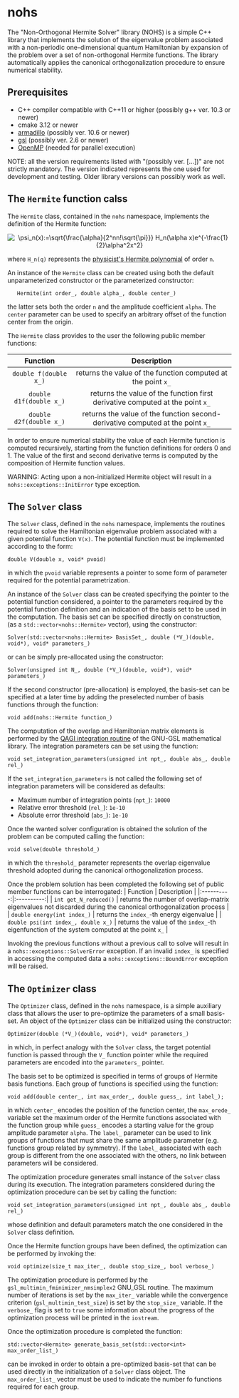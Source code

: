 # nohs
The "Non-Orthogonal Hermite Solver" library (NOHS) is a simple C++ library that implements the solution of the eigenvalue problem associated with a non-periodic one-dimensional quantum Hamiltonian by expansion of the problem over a set of non-orthogonal Hermite functions. The library automatically applies the canonical orthogonalization procedure to ensure numerical stability.

## Prerequisites
* C++ compiler compatible with C++11 or higher (possibly g++ ver. 10.3 or newer)
* cmake 3.12 or newer
* [armadillo](http://arma.sourceforge.net/) (possibly ver. 10.6 or newer)
* [gsl](https://www.gnu.org/software/gsl/) (possibly ver. 2.6 or newer)
* [OpenMP](https://www.openmp.org/) (needed for parallel execution)

NOTE: all the version requirements listed with "(possibly ver. [...])" are not strictly mandatory. The version indicated represents the one used for development and testing. Older library versions can possibly work as well.

## The `Hermite` function calss
The `Hermite` class, contained in the `nohs` namespace, implements the definition of the Hermite function:

<div align="center">
    <img src="https://latex.codecogs.com/svg.image?\psi_n(x):=\sqrt{\frac{\alpha}{2^nn!\sqrt{\pi}}}&space;H_n(\alpha&space;x)e^{-\frac{1}{2}\alpha^2x^2}" title="\psi_n(x):=\sqrt{\frac{\alpha}{2^nn!\sqrt{\pi}}} H_n(\alpha x)e^{-\frac{1}{2}\alpha^2x^2}" />
</div>

 where `H_n(q)` represents the [physicist's Hermite polynomial](https://en.wikipedia.org/wiki/Hermite_polynomials#Definition) of order `n`.

  An instance of the `Hermite` class can be created using both the default unparameterized constructor or the parameterized constructor:

 ```
    Hermite(int order_, double alpha_, double center_)
 ```
 
 the latter sets both the order `n` and the amplitude coefficient `alpha`. The `center` parameter can be used to specify an arbitrary offset of the function center from the origin.
 
 The `Hermite` class provides to the user the following public member functions:

| Function |      Description      |
|:----------:|:----------:|
| `double f(double x_)` |  returns the value of the function computed at the point `x_` |
| `double d1f(double x_)` |  returns the value of the function first derivative computed at the point `x_` |
| `double d2f(double x_)` |  returns the value of the function second-derivative computed at the point `x_` |

In order to ensure numerical stability the value of each Hermite function is computed recursively, starting from the function definitions for orders 0 and 1. The value of the first and second derivative terms is computed by the composition of Hermite function values.

WARNING: Acting upon a non-initialized Hermite object will result in a `nohs::exceptions::InitError` type exception.

## The `Solver` class
The `Solver` class, defined in the `nohs` namespace, implements the routines required to solve the Hamiltonian eigenvalue problem associated with a given potential function `V(x)`. The potential function  must be implemented according to the form:
```
double V(double x, void* pvoid)
```
in which the `pvoid` variable represents a pointer to some form of parameter required for the potential parametrization. 

An instance of the `Solver` class can be created specifying the pointer to the potential function considered, a pointer to the parameters required by the potential function definition and an indication of the basis set to be used in the computation. The basis set can be specified directly on construction, (as a `std::vector<nohs::Hermite>` vector), using the constructor:
```
Solver(std::vector<nohs::Hermite> BasisSet_, double (*V_)(double, void*), void* parameters_)        

```
or can be simply pre-allocated using the constructor:
```
Solver(unsigned int N_, double (*V_)(double, void*), void* parameters_)
```
If the second constructor (pre-allocation) is employed, the basis-set can be specified at a later time by adding the preselected number of basis functions through the function:
```
void add(nohs::Hermite function_)
```

The computation of the overlap and Hamiltonian matrix elements is performed by the [QAGI integration routine](https://www.gnu.org/software/gsl/doc/html/integration.html#qagi-adaptive-integration-on-infinite-intervals) of the GNU-GSL mathematical library. The integration parameters can be set using the function:
```
void set_integration_parameters(unsigned int npt_, double abs_, double rel_)
```
If the `set_integration_parameters` is not called the following set of integration parameters will be considered as defaults:
* Maximum number of integration points (`npt_`): `10000`
* Relative error threshold (`rel_`): `1e-10`
* Absolute error threshold (`abs_`): `1e-10`

Once the wanted solver configuration is obtained the solution of the problem can be computed calling the function:
```
void solve(double threshold_)
``` 
in which the `threshold_` parameter represents the overlap eigenvalue threshold adopted during the canonical orthogonalization process.

Once the problem solution has been completed the following set of public member functions can be interrogated:
| Function |      Description      |
|:----------:|:----------:|
| `int get_N_reduced()` |  returns the number of overlap-matrix eigenvalues not discarded during the canonical orthogonalization process |
| `double energy(int index_)` |  returns the `index_`-th energy eigenvalue |
| `double psi(int index_, double x_)` |  returns the value of the `index_`-th eigenfunction of the system computed at the point `x_` |

Invoking the previous functions without a previous call to solve will result in a `nohs::exceptions::SolverError` exception. If an invalid `index_` is specified in accessing the computed data a `nohs::exceptions::BoundError` exception will be raised.

## The `Optimizer` class
The `Optimizer` class, defined in the `nohs` namespace, is a simple auxiliary class that allows the user to pre-optimize the parameters of a small basis-set. An object of the `Optimizer` class can be initialized using the constructor:
```
Optimizer(double (*V_)(double, void*), void* parameters_)
```
in which, in perfect analogy with the `Solver` class, the target potential function is passed through the `V_` function pointer while the required parameters are encoded into the `parameters_` pointer.

The basis set to be optimized is specified in terms of groups of Hermite basis functions. Each group of functions is specified using the function:
```
void add(double center_, int max_order_, double guess_, int label_);
```
in which `center_` encodes the position of the function center, the `max_orede_` variable set the maximum order of the Hermite functions associated with the function group while `guess_` encodes a starting value for the group amplitude parameter `alpha`. The `label_` parameter can be used to link groups of functions that must share the same amplitude parameter (e.g. functions group related by symmetry). If the `label_` associated with each group is different from the one associated with the others, no link between parameters will be considered.

The optimization procedure generates small instance of the `Solver` class during its execution. The integration parameters considered during the optimization procedure can be set by calling the function:
```
void set_integration_parameters(unsigned int npt_, double abs_, double rel_)
```
whose definition and default parameters match the one considered in the `Solver` class definition.

Once the Hermite function groups have been defined, the optimization can be performed by invoking the:
```
void optimize(size_t max_iter_, double stop_size_, bool verbose_)
```
The optimization procedure is performed by the `gsl_multimin_fminimizer_nmsimplex2` GNU_GSL routine. The maximum number of iterations is set by the `max_iter_` variable while the convergence criterion (`gsl_multimin_test_size`) is set by the `stop_size_` variable. If the `verbose_` flag is set to `true` some information about the progress of the optimization process will be printed in the `iostream`.

Once the optimization procedure is completed the function:
```
std::vector<Hermite> generate_basis_set(std::vector<int> max_order_list_)
```
can be invoked in order to obtain a pre-optimized basis-set that can be used directly in the initialization of a `Solver` class object. The `max_order_list_` vector must be used to indicate the number fo functions required for each group.